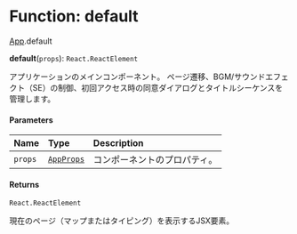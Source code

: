 # Function: default

[App](../modules/App.md).default

**default**(`props`): `React.ReactElement`

アプリケーションのメインコンポーネント。
ページ遷移、BGM/サウンドエフェクト（SE）の制御、初回アクセス時の同意ダイアログとタイトルシーケンスを管理します。

#### Parameters

| Name | Type | Description |
| :------ | :------ | :------ |
| `props` | [`AppProps`](../types/types.AppProps.md) | コンポーネントのプロパティ。 |

#### Returns

`React.ReactElement`

現在のページ（マップまたはタイピング）を表示するJSX要素。
